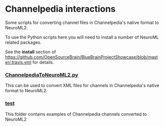Channelpedia interactions
=========================

Some scripts for converting channel files in Channelpedia's native format to NeuroML2.

To use the Python scripts here you will need to install a number of NeuroML related packages.

See the **install** section of https://github.com/OpenSourceBrain/BlueBrainProjectShowcase/blob/master/.travis.yml for details.

### [ChannelpediaToNeuroML2.py](https://github.com/OpenSourceBrain/BlueBrainProjectShowcase/blob/master/Channelpedia/ChannelpediaToNeuroML2.py)

This can be used to convert XML files for channels in Channelpedia's native format to NeuroML2.

### [test](test)

This folder contains examples of Channelpedia channels converted to NeuroML2
